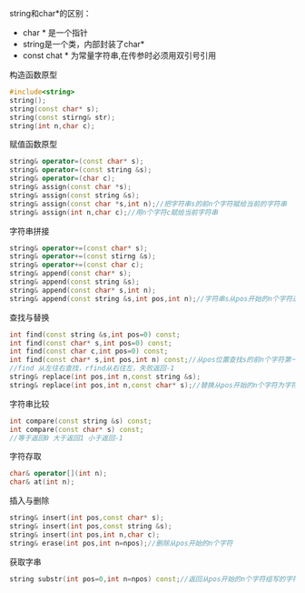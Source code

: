 string和char*的区别：

* char * 是一个指针
* string是一个类，内部封装了char*
* const chat * 为常量字符串,在传参时必须用双引号引用

构造函数原型

```cpp
#include<string>
string();
string(const char* s);
string(const stirng& str);
string(int n,char c);
```

赋值函数原型

```cpp
string& operator=(const char* s);
string& operator=(const string &s);
string& operator=(char c);
string& assign(const char *s);
string& assign(const string &s);
string& assign(const char *s,int n);//把字符串s的前n个字符赋给当前的字符串
string& assign(int n,char c);//用n个字符c赋给当前字符串
```

字符串拼接

```cpp
string& operator+=(const char* s);
string& operator+=(const stirng &s);
string& operator+=(const char c);
string& append(const char* s);
string& append(const string &s);
string& append(const char* s,int n);
string& append(const string &s,int pos,int n);//字符串s从pos开始的n个字符进行拼接 
```

查找与替换

```cpp
int find(const string &s,int pos=0) const;
int find(const char* s,int pos=0) const;
int find(const char c,int pos=0) const;
int find(const char* s,int pos,int n) const;//从pos位置查找s的前n个字符第一次位置
//find 从左往右查找，rfind从右往左，失败返回-1
string& replace(int pos,int n,const string &s);
string& replace(int pos,int n,const char* s);//替换从pos开始的n个字符为字符串s
```

字符串比较

```cpp
int compare(const string &s) const;
int compare(const char* s) const;
//等于返回0 大于返回1 小于返回-1
```

字符存取

```cpp
char& operator[](int n);
char& at(int n);
```

插入与删除

```cpp
string& insert(int pos,const char* s);
string& insert(int pos,const string &s);
string& insert(int pos,int n,char c);
string& erase(int pos,int n=npos);//删除从pos开始的n个字符
```

获取字串

```cpp
string substr(int pos=0,int n=npos) const;//返回从pos开始的n个字符组写的字符串
```

